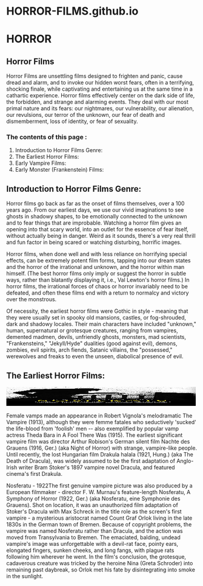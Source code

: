 # HORROR-FILMS.github.io
<h1> HORROR </h1>
<h2>Horror Films </h2>
<p>Horror Films are unsettling films designed to frighten and panic, cause dread and alarm, and to invoke our hidden worst fears, often in a terrifying, shocking finale, while captivating and entertaining us at the same time in a cathartic experience. Horror films effectively center on the dark side of life, the forbidden, and strange and alarming events. They deal with our most primal nature and its fears: our nightmares, our vulnerability, our alienation, our revulsions, our terror of the unknown, our fear of death and dismemberment, loss of identity, or fear of sexuality.</p>
<h3> The contents of this page : </h3>
<ol><li> Introduction to Horror Films Genre: </li>
  <li>The Earliest Horror Films: </li>
  <li>Early Vampire Films: </li>
  <li>Early Monster (Frankenstein) Films: </li></ol>
<h2>Introduction to Horror Films Genre: </h2>
 <p>Horror films go back as far as the onset of films themselves, over a 100 years ago. From our earliest days, we use our vivid imaginations to see ghosts in shadowy shapes, to be emotionally connected to the unknown and to fear things that are improbable. Watching a horror film gives an opening into that scary world, into an outlet for the essence of fear itself, without actually being in danger. Weird as it sounds, there's a very real thrill and fun factor in being scared or watching disturbing, horrific images.

Horror films, when done well and with less reliance on horrifying special effects, can be extremely potent film forms, tapping into our dream states and the horror of the irrational and unknown, and the horror within man himself. (The best horror films only imply or suggest the horror in subtle ways, rather than blatantly displaying it, i.e., Val Lewton's horror films.) In horror films, the irrational forces of chaos or horror invariably need to be defeated, and often these films end with a return to normalcy and victory over the monstrous.

Of necessity, the earliest horror films were Gothic in style - meaning that they were usually set in spooky old mansions, castles, or fog-shrouded, dark and shadowy locales. Their main characters have included "unknown," human, supernatural or grotesque creatures, ranging from vampires, demented madmen, devils, unfriendly ghosts, monsters, mad scientists, "Frankensteins," "Jekyll/Hyde" dualities (good against evil), demons, zombies, evil spirits, arch fiends, Satanic villains, the "possessed," werewolves and freaks to even the unseen, diabolical presence of evil.</p>
<h2>The Earliest Horror Films: </h2>
<img  src = "noseferatu-horror.jpg" height ='50' width ='500'>
<p>Female vamps made an appearance in Robert Vignola's melodramatic The Vampire (1913), although they were femme fatales who seductively 'sucked' the life-blood from 'foolish' men -- also exemplified by popular vamp actress Theda Bara in A Fool There Was (1915). The earliest significant vampire film was director Arthur Robison's German silent film Nachte des Grauens (1916, Ger.) (aka Night of Horror) with strange, vampire-like people. Until recently, the lost Hungarian film Drakula halala (1921, Hung.) (aka The Death of Dracula), was widely assumed to be the first adaptation of Anglo-Irish writer Bram Stoker's 1897 vampire novel Dracula, and featured cinema's first Drakula.

Nosferatu - 1922The first genuine vampire picture was also produced by a European filmmaker - director F. W. Murnau's feature-length Nosferatu, A Symphony of Horror (1922, Ger.) (aka Nosferatu, eine Symphonie des Grauens). Shot on location, it was an unauthorized film adaptation of Stoker's Dracula with Max Schreck in the title role as the screen's first vampire - a mysterious aristocrat named Count Graf Orlok living in the late 1830s in the German town of Bremen. Because of copyright problems, the vampire was named Nosferatu rather than Dracula, and the action was moved from Transylvania to Bremen. The emaciated, balding, undead vampire's image was unforgettable with a devil-rat face, pointy ears, elongated fingers, sunken cheeks, and long fangs, with plague rats following him wherever he went. In the film's conclusion, the grotesque, cadaverous creature was tricked by the heroine Nina (Greta Schroder) into remaining past daybreak, so Orlok met his fate by disintegrating into smoke in the sunlight.</p>
